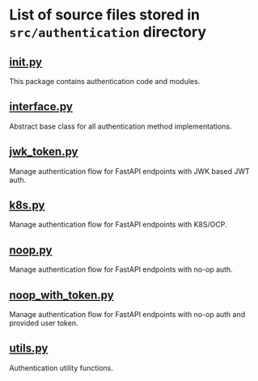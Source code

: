 # List of source files stored in `src/authentication` directory

## [__init__.py](__init__.py)
This package contains authentication code and modules.

## [interface.py](interface.py)
Abstract base class for all authentication method implementations.

## [jwk_token.py](jwk_token.py)
Manage authentication flow for FastAPI endpoints with JWK based JWT auth.

## [k8s.py](k8s.py)
Manage authentication flow for FastAPI endpoints with K8S/OCP.

## [noop.py](noop.py)
Manage authentication flow for FastAPI endpoints with no-op auth.

## [noop_with_token.py](noop_with_token.py)
Manage authentication flow for FastAPI endpoints with no-op auth and provided user token.

## [utils.py](utils.py)
Authentication utility functions.

